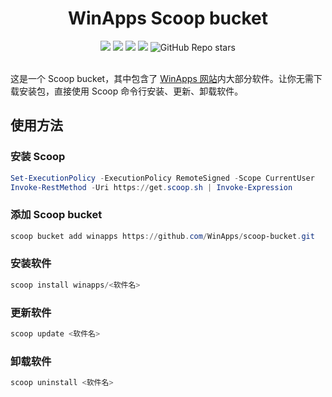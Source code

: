 <div align="center">
  <h1>WinApps Scoop bucket</h1>
  <a href="https://github.com/WinApps-share/WinApps-bucket/actions/workflows/ci.yml"><img src="https://github.com/WinApps-share/WinApps-bucket/actions/workflows/ci.yml/badge.svg" /></a>
  <a href="https://github.com/WinApps-share/WinApps-bucket/actions/workflows/excavator.yml"><img src="https://github.com/WinApps-share/WinApps-bucket/actions/workflows/excavator.yml/badge.svg" /></a>
  <img src="https://img.shields.io/github/commit-activity/t/WinApps-share/WinApps-bucket" />
  <a href="https://visitorbadge.io/status?path=https%3A%2F%2Fgithub.com%2FWinApps-share%2FWinApps-bucket"><img src="https://api.visitorbadge.io/api/visitors?path=https%3A%2F%2Fgithub.com%2FWinApps-share%2FWinApps-bucket&countColor=%230779b9&style=flat" /></a>
 <img alt="GitHub Repo stars" src="https://img.shields.io/github/stars/WinApps-share/WinApps-bucket?style=flat">

  
</div>

<br />

这是一个 Scoop bucket，其中包含了 [WinApps 网站](https://winapps.cc)内大部分软件。让你无需下载安装包，直接使用 Scoop 命令行安装、更新、卸载软件。

## 使用方法

### 安装 Scoop

```powershell
Set-ExecutionPolicy -ExecutionPolicy RemoteSigned -Scope CurrentUser
Invoke-RestMethod -Uri https://get.scoop.sh | Invoke-Expression
```

### 添加 Scoop bucket

```powershell
scoop bucket add winapps https://github.com/WinApps/scoop-bucket.git
```

### 安装软件

```powershell
scoop install winapps/<软件名>
```

### 更新软件

```powershell
scoop update <软件名>
```

### 卸载软件

```powershell
scoop uninstall <软件名>
```


